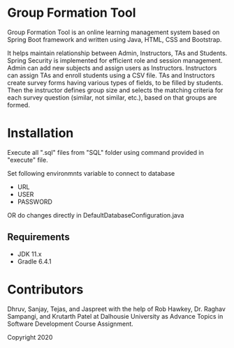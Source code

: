 # Group Formation Tool

Group Formation Tool is an online learning management system based on Spring Boot framework and written using Java, HTML, CSS and Bootstrap.

It helps maintain relationship between Admin, Instructors, TAs and Students. Spring Security is implemented for efficient role and session management. Admin can add new subjects and assign users as Instructors. Instructors can assign TAs and enroll students using a CSV file. TAs and Instructors create survey forms having various types of fields, to be filled by students. Then the instructor defines group size and selects the matching criteria for each survey question (similar, not similar, etc.), based on that groups are formed.


# Installation

Execute all ".sql" files from "SQL" folder using command provided in "execute" file.

Set following environmnts variable to connect to database
- URL
- USER
- PASSWORD

OR do changes directly in DefaultDatabaseConfiguration.java 

## Requirements

- JDK 11.x
- Gradle 6.4.1

# Contributors

Dhruv, Sanjay, Tejas, and Jaspreet with the help of Rob Hawkey, Dr. Raghav Sampangi, and Krutarth Patel at Dalhousie University as Advance Topics in Software Development Course Assignment.

Copyright 2020
